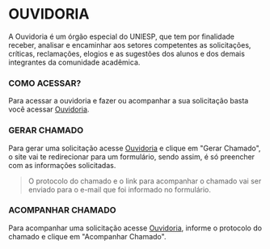 # OUVIDORIA
 
A Ouvidoria é um órgão especial do UNIESP, que tem por finalidade receber,
analisar e encaminhar aos setores competentes as solicitações, críticas,
reclamações, elogios e as sugestões dos alunos e dos demais integrantes da comunidade acadêmica.
 
### COMO ACESSAR?
 
Para acessar a ouvidoria e fazer ou acompanhar a sua solicitação basta você acessar [Ouvidoria](https://sistemas.iesp.edu.br/ouvidoria).
 
### GERAR CHAMADO
 
Para gerar uma solicitação acesse [Ouvidoria](https://sistemas.iesp.edu.br/ouvidoria)
e clique em "Gerar Chamado", o site vai te redirecionar para um formulário, sendo assim, é só preencher
com as informações solicitadas.
 
>O protocolo do chamado e o link para acompanhar o chamado vai ser enviado para o e-mail que foi informado no formulário.
 
### ACOMPANHAR CHAMADO
 
Para acompanhar uma solicitação acesse [Ouvidoria](https://sistemas.iesp.edu.br/ouvidoria), informe o protocolo
do chamado e clique em "Acompanhar Chamado".

